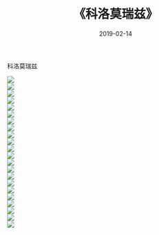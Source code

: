 ﻿---
layout: post
title:  《科洛莫瑞兹》
date:   2019-02-14
img: http://pic.660000.xyz/1:down/唯美/2019/科洛莫瑞兹/000.jpg
categories: [美女, 清纯, 唯美]
---

科洛莫瑞兹

  ![](http://pic.660000.xyz/1:down/唯美/2019/科洛莫瑞兹/001.jpg) <br> ![](http://pic.660000.xyz/1:down/唯美/2019/科洛莫瑞兹/002.jpg) <br> ![](http://pic.660000.xyz/1:down/唯美/2019/科洛莫瑞兹/003.jpg) <br> ![](http://pic.660000.xyz/1:down/唯美/2019/科洛莫瑞兹/004.jpg) <br> ![](http://pic.660000.xyz/1:down/唯美/2019/科洛莫瑞兹/005.jpg) <br> ![](http://pic.660000.xyz/1:down/唯美/2019/科洛莫瑞兹/006.jpg) <br> ![](http://pic.660000.xyz/1:down/唯美/2019/科洛莫瑞兹/007.jpg) <br> ![](http://pic.660000.xyz/1:down/唯美/2019/科洛莫瑞兹/008.jpg) <br> ![](http://pic.660000.xyz/1:down/唯美/2019/科洛莫瑞兹/009.jpg) <br> ![](http://pic.660000.xyz/1:down/唯美/2019/科洛莫瑞兹/010.jpg) <br> ![](http://pic.660000.xyz/1:down/唯美/2019/科洛莫瑞兹/011.jpg) <br> ![](http://pic.660000.xyz/1:down/唯美/2019/科洛莫瑞兹/012.jpg) <br> ![](http://pic.660000.xyz/1:down/唯美/2019/科洛莫瑞兹/013.jpg) <br> ![](http://pic.660000.xyz/1:down/唯美/2019/科洛莫瑞兹/014.jpg) <br> ![](http://pic.660000.xyz/1:down/唯美/2019/科洛莫瑞兹/015.jpg) <br> ![](http://pic.660000.xyz/1:down/唯美/2019/科洛莫瑞兹/016.jpg) <br> ![](http://pic.660000.xyz/1:down/唯美/2019/科洛莫瑞兹/017.jpg) <br> ![](http://pic.660000.xyz/1:down/唯美/2019/科洛莫瑞兹/018.jpg) <br> ![](http://pic.660000.xyz/1:down/唯美/2019/科洛莫瑞兹/019.jpg) <br> ![](http://pic.660000.xyz/1:down/唯美/2019/科洛莫瑞兹/020.jpg) <br> ![](http://pic.660000.xyz/1:down/唯美/2019/科洛莫瑞兹/021.jpg) <br> ![](http://pic.660000.xyz/1:down/唯美/2019/科洛莫瑞兹/022.jpg) <br>